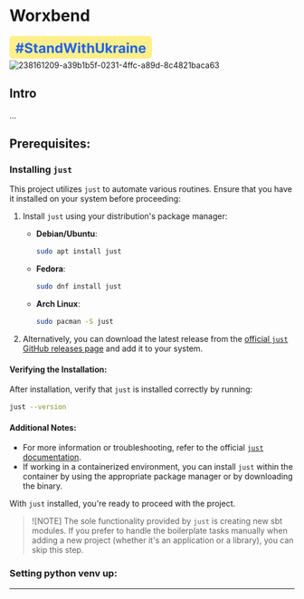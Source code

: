 # Worxbend

[![StandWithUkraine](https://raw.githubusercontent.com/vshymanskyy/StandWithUkraine/main/badges/StandWithUkraine.svg)](https://github.com/vshymanskyy/StandWithUkraine/blob/main/docs/README.md)
![238161209-a39b1b5f-0231-4ffc-a89d-8c4821baca63](https://github.com/worxbend/worxbend/assets/8176996/7c4d7c52-e45b-4558-b3c1-ac79dbd1a2d9)

## Intro

...

## Prerequisites:

### Installing `just`

This project utilizes `just` to automate various routines. Ensure that you have it installed on your system before
proceeding:

1. Install `just` using your distribution's package manager:
    - **Debian/Ubuntu**:
      ```bash
      sudo apt install just
      ```
    - **Fedora**:
      ```bash
      sudo dnf install just
      ```
    - **Arch Linux**:
      ```bash
      sudo pacman -S just
      ```

2. Alternatively, you can download the latest release from the [official
   `just` GitHub releases page](https://github.com/casey/just/releases) and add it to your system.

#### Verifying the Installation:

After installation, verify that `just` is installed correctly by running:

```bash
just --version
```

#### Additional Notes:

- For more information or troubleshooting, refer to the official [`just` documentation](https://just.systems/).
- If working in a containerized environment, you can install `just` within the container by using the appropriate
  package manager or by downloading the binary.

With `just` installed, you're ready to proceed with the project.

> ![NOTE]
> The sole functionality provided by `just` is creating new sbt modules. If you prefer to handle the boilerplate tasks
> manually when adding a new project (whether it's an application or a library), you can skip this step.


### Setting python venv up:

---

